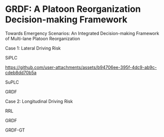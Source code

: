# GRDF: A Platoon Reorganization Decision-making Framework
Towards Emergency Scenarios: An Integrated Decision-making Framework of Multi-lane Platoon Reorganization

Case 1: Lateral Driving Risk

SiPLC

https://github.com/user-attachments/assets/b94706ee-395f-4dc9-ab9c-cdeb8dd70b5a

SuPLC

GRDF




Case 2: Longitudinal Driving Risk

RRL

GRDF

GRDF-GT
